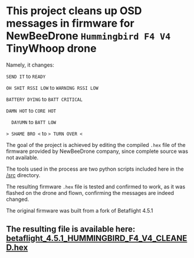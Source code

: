 # This project cleans up OSD messages in firmware for NewBeeDrone `Hummingbird F4 V4` TinyWhoop drone

Namely, it changes: 

`SEND IT` to
` READY `

`OH SHIT RSSI LOW` to
`WARNING RSSI LOW`

`BATTERY DYING` to
`BATT CRITICAL` 

`DAMN HOT` to
`CORE HOT` 

`  DAYUMN` to
`BATT LOW`

`> SHAME BRO <` to 
`> TURN OVER <`

The goal of the project is achieved by editing the compiled `.hex` file of the firmware provided by NewBeeDrone company, 
since complete source was not available. 

The tools used in the process are two python scripts included here in the [/src](/src) directory.

The resulting firmware `.hex` file is tested and confirmed to work, as it was flashed on the drone and flown, 
confirming the messages are indeed changed. 

The original firmware was built from a fork of Betaflight 4.5.1

## The resulting file is available here: [betaflight_4.5.1_HUMMINGBIRD_F4_V4_CLEANED.hex](https://raw.githubusercontent.com/sEver/Betaflight-4.5.1-for-Hummingbird-F4-V4-with-OSD-messages-CLEANED/refs/heads/main/result/betaflight_4.5.1_HUMMINGBIRD_F4_V4_CLEANED.hex)
